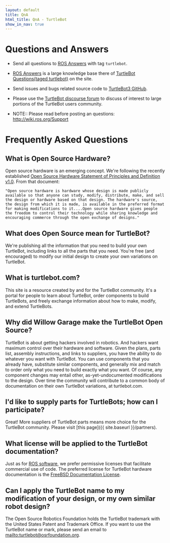 ```yaml
---
layout: default
title: QnA
html_title: QnA - TurtleBot
show_in_nav: true
---
```


# Questions and Answers

- Send all questions to [ROS Answers](http://answers.ros.org/questions/) with tag ``turtlebot``.
- [ROS Answers](http://answers.ros.org/questions/) is a large knowledge base there of [TurtleBot Questions(taged turtlebot)](http://answers.ros.org/questions/scope:all/sort:activity-desc/tags:turtlebot/page:1/) on the site.
- Send issues and bugs related source code to [TurtleBot3 GitHub](https://github.com/ROBOTIS-GIT/turtlebot3/issues).
- Please use the [TurtleBot discourse forum](https://discourse.ros.org/c/turtlebot) to discuss of interest to large portions of the TurtleBot users community.

- NOTE:: Please read before posting an questions: <http://wiki.ros.org/Support>

# Frequently Asked Questions

## What is Open Source Hardware?

Open source hardware is an emerging concept. We're following the recently established [Open Source Hardware Statement of Principles and Definition v1.0](http://freedomdefined.org/OSHW). From that document:


    "Open source hardware is hardware whose design is made publicly available so that anyone can study, modify, distribute, make, and sell the design or hardware based on that design. The hardware's source, the design from which it is made, is available in the preferred format for making modifications to it....Open source hardware gives people the freedom to control their technology while sharing knowledge and encouraging commerce through the open exchange of designs."



## What does Open Source mean for TurtleBot?
We're publishing all the information that you need to build your own TurtleBot, including links to all the parts that you need. You're free (and encouraged) to modify our initial design to create your own variations on TurtleBot.

## What is turtlebot.com?
This site is a resource created by and for the TurtleBot community. It's a portal for people to learn about TurtleBot, order components to build TurtleBots, and freely exchange information about how to make, modify, and extend TurtleBots.

## Why did Willow Garage make the TurtleBot Open Source?
TurtleBot is about getting hackers involved in robotics. And hackers want maximum control over their hardware and software. Given the plans, parts list, assembly instructions, and links to suppliers, you have the ability to do whatever you want with TurtleBot. You can use components that you already have, substitute similar components, and generally mix and match to order only what you need to build exactly what you want. Of course, any component changes may entail other, as-yet-undocumented modifications to the design. Over time the community will contribute to a common body of documentation on their own TurtleBot variations, at turtlebot.com.

## I'd like to supply parts for TurtleBots; how can I participate?
Great! More suppliers of TurtleBot parts means more choice for the TurtleBot community. Please visit [this page]({{ site.baseurl }}/partners).

## What license will be applied to the TurtleBot documentation?
Just as for <a class="http" href="http://www.ros.org/wiki/DevelopersGuide#Licensing">ROS software</a>, we prefer permissive licenses that facilitate commercial use of code. The preferred license for TurtleBot hardware documentation is the [FreeBSD Documentation License](http://www.freebsd.org/copyright/freebsd-doc-license.html).

## Can I apply the TurtleBot name to my modification of your design, or my own similar robot design?
The Open Source Robotics Foundation holds the TurtleBot trademark with the United States Patent and Trademark Office. If you want to use the TurtleBot name or mark, please send an email to <mailto:turtlebot@osrfoundation.org>.
